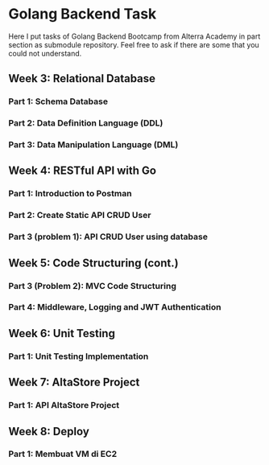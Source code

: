 # Golang Backend Task 
Here I put tasks of Golang Backend Bootcamp from Alterra Academy in part section as submodule repository. 
Feel free to ask if there are some that you could not understand.

## Week 3: Relational Database 
### Part 1: Schema Database
### Part 2: Data Definition Language (DDL)
### Part 3: Data Manipulation Language (DML)

## Week 4: RESTful API with Go
### Part 1: Introduction to Postman
### Part 2: Create Static API CRUD User
### Part 3 (problem 1): API CRUD User using database

## Week 5: Code Structuring (cont.)
### Part 3 (Problem 2): MVC Code Structuring
### Part 4: Middleware, Logging and JWT Authentication

## Week 6: Unit Testing
### Part 1: Unit Testing Implementation

## Week 7: AltaStore Project
### Part 1: API AltaStore Project

## Week 8: Deploy
### Part 1: Membuat VM di EC2 
